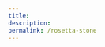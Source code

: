 ```yaml
---
title:
description:
permalink: /rosetta-stone
---
```


<RosettaStone-Intro/>
<RosettaStone-QualitiesTable/>
